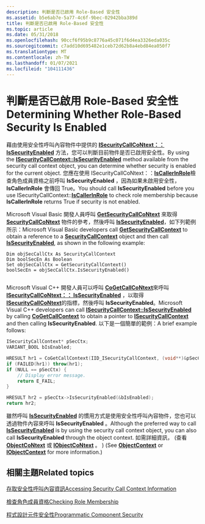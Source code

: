 ```yaml
---
description: 判斷是否已啟用 Role-Based 安全性
ms.assetid: b5e6ab7e-5a77-4c6f-9bec-02942bba389d
title: 判斷是否已啟用 Role-Based 安全性
ms.topic: article
ms.date: 05/31/2018
ms.openlocfilehash: 90ccf6f95b9c8776a45c071f6d4ea3326eda035c
ms.sourcegitcommit: c7add10d695482e1ceb72d62b8a4ebd84ea050f7
ms.translationtype: MT
ms.contentlocale: zh-TW
ms.lasthandoff: 01/07/2021
ms.locfileid: "104111436"
---
```

# <a name="determining-whether-role-based-security-is-enabled"></a><span data-ttu-id="55a3f-103">判斷是否已啟用 Role-Based 安全性</span><span class="sxs-lookup"><span data-stu-id="55a3f-103">Determining Whether Role-Based Security Is Enabled</span></span>

<span data-ttu-id="55a3f-104">藉由使用安全性呼叫內容物件中提供的 [**ISecurityCallCoNtext：： IsSecurityEnabled**](/windows/desktop/api/ComSvcs/nf-comsvcs-isecuritycallcontext-issecurityenabled) 方法，您可以判斷目前物件是否已啟用安全性。</span><span class="sxs-lookup"><span data-stu-id="55a3f-104">By using the [**ISecurityCallContext::IsSecurityEnabled**](/windows/desktop/api/ComSvcs/nf-comsvcs-isecuritycallcontext-issecurityenabled) method available from the security call context object, you can determine whether security is enabled for the current object.</span></span> <span data-ttu-id="55a3f-105">您應在使用 ISecurityCallCoNtext：：[**IsCallerInRole**](/windows/desktop/api/ComSvcs/nf-comsvcs-isecuritycallcontext-iscallerinrole)檢查角色成員資格之前呼叫 **IsSecurityEnabled** ，因為如果未啟用安全性， **IsCallerInRole** 會傳回 True。</span><span class="sxs-lookup"><span data-stu-id="55a3f-105">You should call **IsSecurityEnabled** before you use ISecurityCallContext::[**IsCallerInRole**](/windows/desktop/api/ComSvcs/nf-comsvcs-isecuritycallcontext-iscallerinrole) to check role membership because **IsCallerInRole** returns True if security is not enabled.</span></span>

<span data-ttu-id="55a3f-106">Microsoft Visual Basic 開發人員呼叫 [**GetSecurityCallCoNtext**](/windows/desktop/api/ComSvcs/nf-comsvcs-igetsecuritycallcontext-getsecuritycallcontext) 來取得 [**SecurityCallCoNtext**](securitycallcontext.md) 物件的參考，然後呼叫 [**IsSecurityEnabled**](/windows/desktop/api/ComSvcs/nf-comsvcs-isecuritycallcontext-issecurityenabled)，如下列範例所示：</span><span class="sxs-lookup"><span data-stu-id="55a3f-106">Microsoft Visual Basic developers call [**GetSecurityCallContext**](/windows/desktop/api/ComSvcs/nf-comsvcs-igetsecuritycallcontext-getsecuritycallcontext) to obtain a reference to a [**SecurityCallContext**](securitycallcontext.md) object and then call [**IsSecurityEnabled**](/windows/desktop/api/ComSvcs/nf-comsvcs-isecuritycallcontext-issecurityenabled), as shown in the following example:</span></span>


```VB
Dim objSecCallCtx As SecurityCallContext
Dim boolSecEn As Boolean
Set objSecCallCtx = GetSecurityCallContext()
boolSecEn = objSecCallCtx.IsSecurityEnabled()
 
```



<span data-ttu-id="55a3f-107">Microsoft Visual C++ 開發人員可以呼叫 [**CoGetCallCoNtext**](/windows/desktop/api/combaseapi/nf-combaseapi-cogetcallcontext)來呼叫 [**ISecurityCallCoNtext：： IsSecurityEnabled**](/windows/desktop/api/ComSvcs/nf-comsvcs-isecuritycallcontext-issecurityenabled) ，以取得 [**ISecurityCallCoNtext**](/windows/desktop/api/ComSvcs/nn-comsvcs-isecuritycallcontext)的指標，然後呼叫 **IsSecurityEnabled**。</span><span class="sxs-lookup"><span data-stu-id="55a3f-107">Microsoft Visual C++ developers can call [**ISecurityCallContext::IsSecurityEnabled**](/windows/desktop/api/ComSvcs/nf-comsvcs-isecuritycallcontext-issecurityenabled) by calling [**CoGetCallContext**](/windows/desktop/api/combaseapi/nf-combaseapi-cogetcallcontext) to obtain a pointer to [**ISecurityCallContext**](/windows/desktop/api/ComSvcs/nn-comsvcs-isecuritycallcontext) and then calling **IsSecurityEnabled**.</span></span> <span data-ttu-id="55a3f-108">以下是一個簡單的範例：</span><span class="sxs-lookup"><span data-stu-id="55a3f-108">A brief example follows:</span></span>


```C++
ISecurityCallContext* pSecCtx;
VARIANT_BOOL bIsEnabled;

HRESULT hr1 = CoGetCallContext(IID_ISecurityCallContext, (void**)&pSecCtx);
if (FAILED(hr1)) throw(hr1);
if (NULL == pSecCtx) {
    // Display error message.
    return E_FAIL;
}

HRESULT hr2 = pSecCtx->IsSecurityEnabled(&bIsEnabled);
return hr2;
```



<span data-ttu-id="55a3f-109">雖然呼叫 [**IsSecurityEnabled**](/windows/desktop/api/ComSvcs/nf-comsvcs-isecuritycallcontext-issecurityenabled) 的慣用方式是使用安全性呼叫內容物件，您也可以透過物件內容來呼叫 **IsSecurityEnabled** 。</span><span class="sxs-lookup"><span data-stu-id="55a3f-109">Although the preferred way to call [**IsSecurityEnabled**](/windows/desktop/api/ComSvcs/nf-comsvcs-isecuritycallcontext-issecurityenabled) is by using the security call context object, you can also call **IsSecurityEnabled** through the object context.</span></span> <span data-ttu-id="55a3f-110">如需詳細資訊， (查看 [**ObjectCoNtext**](/windows/desktop/api/ComSvcs/nn-comsvcs-objectcontext) 或 [**IObjectCoNtext**](/windows/desktop/api/ComSvcs/nn-comsvcs-iobjectcontext) 。 ) </span><span class="sxs-lookup"><span data-stu-id="55a3f-110">(See [**ObjectContext**](/windows/desktop/api/ComSvcs/nn-comsvcs-objectcontext) or [**IObjectContext**](/windows/desktop/api/ComSvcs/nn-comsvcs-iobjectcontext) for more information.)</span></span>

## <a name="related-topics"></a><span data-ttu-id="55a3f-111">相關主題</span><span class="sxs-lookup"><span data-stu-id="55a3f-111">Related topics</span></span>

<dl> <dt>

[<span data-ttu-id="55a3f-112">存取安全性呼叫內容資訊</span><span class="sxs-lookup"><span data-stu-id="55a3f-112">Accessing Security Call Context Information</span></span>](accessing-security-call-context-information.md)
</dt> <dt>

[<span data-ttu-id="55a3f-113">檢查角色成員資格</span><span class="sxs-lookup"><span data-stu-id="55a3f-113">Checking Role Membership</span></span>](checking-role-membership.md)
</dt> <dt>

[<span data-ttu-id="55a3f-114">程式設計元件安全性</span><span class="sxs-lookup"><span data-stu-id="55a3f-114">Programmatic Component Security</span></span>](programmatic-component-security.md)
</dt> </dl>

 

 
